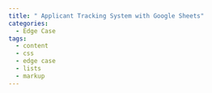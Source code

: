 ```yaml
---
title: " Applicant Tracking System with Google Sheets"
categories:
  - Edge Case
tags:
  - content
  - css
  - edge case
  - lists
  - markup
---
```

